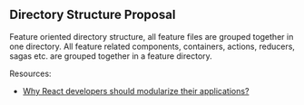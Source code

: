 ## Directory Structure Proposal

Feature oriented directory structure, all feature files are grouped together in one directory.
All feature related components, containers, actions, reducers, sagas etc. are grouped together in a feature directory.

Resources:
- [Why React developers should modularize their applications?](https://medium.com/@alexmngn/why-react-developers-should-modularize-their-applications-d26d381854c1)
